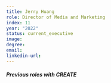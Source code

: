 ```yaml
---
title: Jerry Huang
role: Director of Media and Marketing
index: 11
year: "2022"
status: current_executive
image:
degree:
email:
linkedin-url:
---
```

##### Previous roles with CREATE
